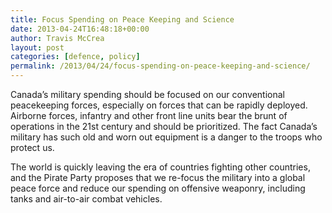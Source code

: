 ```yaml
---
title: Focus Spending on Peace Keeping and Science
date: 2013-04-24T16:48:18+00:00
author: Travis McCrea
layout: post
categories: [defence, policy]
permalink: /2013/04/24/focus-spending-on-peace-keeping-and-science/
---
```

Canada&#8217;s military spending should be focused on our conventional peacekeeping forces, especially on forces that can be rapidly deployed. Airborne forces, infantry and other front line units bear the brunt of operations in the 21st century and should be prioritized. The fact Canada&#8217;s military has such old and worn out equipment is a danger to the troops who protect us.

The world is quickly leaving the era of countries fighting other countries, and the Pirate Party proposes that we re-focus the military into a global peace force and reduce our spending on offensive weaponry, including tanks and air-to-air combat vehicles.